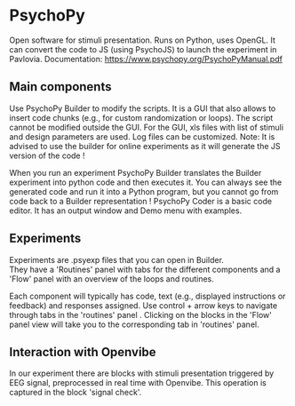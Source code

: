 # PsychoPy 

Open software for stimuli presentation. Runs on Python, uses OpenGL. It can convert the code to JS (using PsychoJS) to launch the experiment in Pavlovia.
Documentation: https://www.psychopy.org/PsychoPyManual.pdf 

## Main components 

Use PsychoPy Builder to modify the scripts. It is a GUI that also allows to insert code chunks (e.g., for custom randomization or loops). The script cannot be modified outside the GUI. For the GUI, xls files with list of stimuli and design parameters are used. Log files can be customized. 
Note: It is advised to use the builder for online experiments as it will generate the JS version of the code !  

When you run an experiment PsychoPy Builder translates the Builder experiment into python code and then executes it. You can always see the generated code and run it into a Python program, but you cannot go from code back to a Builder representation ! 
PsychoPy Coder is a basic code editor. It has an output window and Demo menu with examples.  


## Experiments 

Experiments are .psyexp files that you can open in Builder.  
They have a 'Routines' panel with tabs for the different components and a 'Flow' panel with an overview of the loops and routines. 
 
Each component will typically has code, text (e.g., displayed instructions or feedback) and responses assigned. 
Use control + arrow keys to navigate through tabs in the 'routines' panel . Clicking on the blocks in the 'Flow' panel view will take you to the corresponding tab in 'routines' panel.  

## Interaction with Openvibe 

In our experiment there are blocks with stimuli presentation triggered by EEG signal, preprocessed in real time with Openvibe. This operation is captured in the  block 'signal check'.   

 
